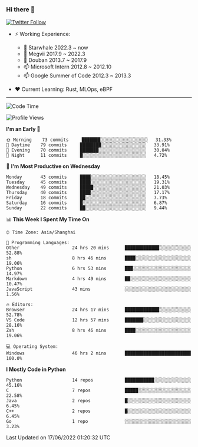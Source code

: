 ### Hi there 👋

[![Twitter Follow](https://img.shields.io/twitter/follow/tianweidut?style=social)](https://twitter.com/tianweidut)

- ⚡ Working Experience:
  - 🔭 Starwhale 2022.3 ~ now
  - 🌱 Megvii 2017.9 ~ 2022.3
  - 🌱 Douban 2013.7 ~ 2017.9
  - 📫 Microsoft Intern 2012.8 ~ 2012.10
  - 📫 Google Summer of Code 2012.3 ~ 2013.3

- ❤️ Current Learning: Rust, MLOps, eBPF

---
<!--START_SECTION:waka-->
![Code Time](http://img.shields.io/badge/Code%20Time-0%20secs-blue)

![Profile Views](http://img.shields.io/badge/Profile%20Views-0-blue)

**I'm an Early 🐤** 

```text
🌞 Morning    73 commits     ███████░░░░░░░░░░░░░░░░░░   31.33% 
🌆 Daytime    79 commits     ████████░░░░░░░░░░░░░░░░░   33.91% 
🌃 Evening    70 commits     ███████░░░░░░░░░░░░░░░░░░   30.04% 
🌙 Night      11 commits     █░░░░░░░░░░░░░░░░░░░░░░░░   4.72%

```
📅 **I'm Most Productive on Wednesday** 

```text
Monday       43 commits     ████░░░░░░░░░░░░░░░░░░░░░   18.45% 
Tuesday      45 commits     ████░░░░░░░░░░░░░░░░░░░░░   19.31% 
Wednesday    49 commits     █████░░░░░░░░░░░░░░░░░░░░   21.03% 
Thursday     40 commits     ████░░░░░░░░░░░░░░░░░░░░░   17.17% 
Friday       18 commits     ██░░░░░░░░░░░░░░░░░░░░░░░   7.73% 
Saturday     16 commits     █░░░░░░░░░░░░░░░░░░░░░░░░   6.87% 
Sunday       22 commits     ██░░░░░░░░░░░░░░░░░░░░░░░   9.44%

```


📊 **This Week I Spent My Time On** 

```text
⌚︎ Time Zone: Asia/Shanghai

💬 Programming Languages: 
Other                    24 hrs 20 mins      █████████████░░░░░░░░░░░░   52.88% 
sh                       8 hrs 46 mins       ████░░░░░░░░░░░░░░░░░░░░░   19.06% 
Python                   6 hrs 53 mins       ███░░░░░░░░░░░░░░░░░░░░░░   14.97% 
Markdown                 4 hrs 49 mins       ██░░░░░░░░░░░░░░░░░░░░░░░   10.47% 
JavaScript               43 mins             ░░░░░░░░░░░░░░░░░░░░░░░░░   1.56%

🔥 Editors: 
Browser                  24 hrs 17 mins      █████████████░░░░░░░░░░░░   52.78% 
VS Code                  12 hrs 57 mins      ███████░░░░░░░░░░░░░░░░░░   28.16% 
Zsh                      8 hrs 46 mins       ████░░░░░░░░░░░░░░░░░░░░░   19.06%

💻 Operating System: 
Windows                  46 hrs 2 mins       █████████████████████████   100.0%

```

**I Mostly Code in Python** 

```text
Python                   14 repos            ███████████░░░░░░░░░░░░░░   45.16% 
C                        7 repos             █████░░░░░░░░░░░░░░░░░░░░   22.58% 
Java                     2 repos             █░░░░░░░░░░░░░░░░░░░░░░░░   6.45% 
C++                      2 repos             █░░░░░░░░░░░░░░░░░░░░░░░░   6.45% 
Go                       1 repo              ░░░░░░░░░░░░░░░░░░░░░░░░░   3.23%

```



 Last Updated on 17/06/2022 01:20:32 UTC
<!--END_SECTION:waka-->